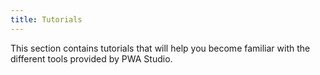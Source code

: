 ```yaml
---
title: Tutorials
---
```


This section contains tutorials that will help you become familiar with the different tools provided by PWA Studio.
